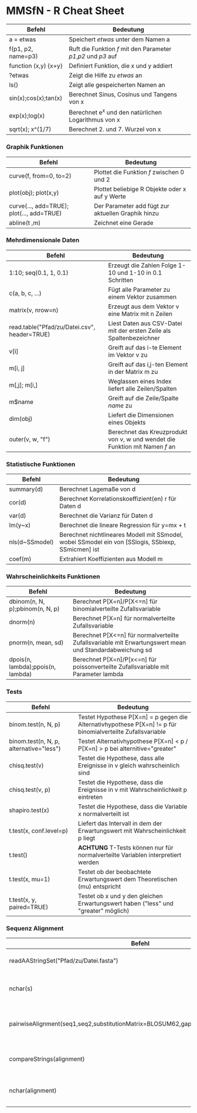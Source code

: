 # MMSfN - R Cheat Sheet


| Befehl | Bedeutung |
| --- | --- |
| <c r>a = etwas</c> | Speichert *etwas* unter dem Namen a |
| <c r>f(p1, p2, name=p3)</c> | Ruft die Funktion *f* mit den Parameter *p1*,*p2* und *p3* auf |
| <c r>function (x,y) {x+y}</c> | Definiert Funktion, die x und y addiert|
| <c r>?etwas</c> | Zeigt die Hilfe zu *etwas* an |
| <c r>ls()</c> | Zeigt alle gespeicherten Namen an |
| <c r>sin(x);cos(x);tan(x)</c> | Berechnet Sinus, Cosinus und Tangens von x |
| <c r>exp(x);log(x)</c> | Berechnet e<sup>x</sup> und den natürlichen Logarithmus von x |
| <c r>sqrt(x); x^(1/7)</c> | Berechnet 2. und 7. Wurzel von x|

### Graphik Funktionen

| Befehl | Bedeutung |
| --- | --- |
| <c r>curve(f, from=0, to=2)</c> | Plottet die Funktion *f* zwischen 0 und 2 |
| <c r>plot(obj); plot(x,y)</c> | Plottet beliebige R Objekte oder x auf y Werte |
| <c r>curve(..., add=TRUE); plot(..., add=TRUE)</c> | Der Parameter add fügt zur aktuellen Graphik hinzu |
| <c r>abline(t ,m)</c> | Zeichnet eine Gerade <math>y = mx +t</math> |

### Mehrdimensionale Daten

| Befehl | Bedeutung |
| --- | --- |
| <c r>1:10; seq(0.1, 1, 0.1)</c> | Erzeugt die Zahlen Folge 1-10 und 1-10 in 0.1 Schritten |
| <c r>c(a, b, c, ...)</c> | Fügt alle Parameter zu einem Vektor zusammen |
| <c r>matrix(v, nrow=n)</c> | Erzeugt aus dem Vektor v eine Matrix mit n Zeilen |
| <c r>read.table("Pfad/zu/Datei.csv", header=TRUE)</c> | Liest Daten aus CSV-Datei mit der ersten Zeile als Spaltenbezeichner |
| <c r>v[i]</c> | Greift auf das i-te Element im Vektor v zu |
| <c r>m[i, j]</c> | Greift auf das i,j-ten Element in der Matrix m zu |
| <c r>m[,j]; m[i,]</c> | Weglassen eines Index liefert alle Zeilen/Spalten |
| <c r>m$name</c> | Greift auf die Zeile/Spalte *name* zu |
| <c r>dim(obj)</c> | Liefert die Dimensionen eines Objekts |
| <c r>outer(v, w, "f")</c> | Berechnet das Kreuzprodukt von v, w und wendet die Funktion mit Namen *f* an |

### Statistische Funktionen

| Befehl | Bedeutung |
| --- | --- |
| <c r>summary(d)</c> | Berechnet Lagemaße von d 
| <c r>cor(d)</c> | Berechnet Korrelationskoeffizient(en) r für Daten d|
| <c r>var(d)</c> | Berechnet die Varianz für Daten d |
| <c r>lm(y~x)</c> | Berechnet die lineare Regression für y=mx + t |
| <c r>nls(d~SSmodel)</c> | Berechnet nichtlineares Modell mit SSmodel, wobei SSmodel ein von [SSlogis, SSbiexp, SSmicmen] ist|
| <c r>coef(m)</c> | Extrahiert Koeffizienten aus Modell m |

### Wahrscheinlichkeits Funktionen

| Befehl | Bedeutung |
| --- | --- |
| <c r>dbinom(n, N, p);pbinom(n, N, p)</c> | Berechnet P[X=n]/P[X<=n] für binomialverteilte Zufallsvariable |
| <c r>dnorm(n)</c> | Berechnet P[X=n] für normalverteilte Zufallsvariable |
| <c r>pnorm(n, mean, sd)</c> | Berechnet P[X<=n] für normalverteilte Zufallsvariable mit  Erwartungswert mean und Standardabweichung sd |
| <c r>dpois(n, lambda);ppois(n, lambda)</c> | Berechnet P[X=n]/P[x<=n] für poissonverteilte Zufallsvariable mit Parameter lambda |

### Tests

| Befehl | Bedeutung |
| --- | --- |
| <c r>binom.test(n, N, p)</c> | Testet Hypothese P[X=n] = p gegen die Alternativhypothese P[X=n] != p für binomialverteilte Zufallsvariable |
| <c r>binom.test(n, N, p, alternative="less")</c> | Testet Alternativhypothese P[X=n] < p / P[X=n] > p bei alternitive="greater" |
| <c r>chisq.test(v)</c> | Testet die Hypothese, dass alle Ereignisse in v gleich wahrscheinlich sind |
| <c r>chisq.test(v, p)</c> | Testet die Hypothese, dass die Ereignisse in v mit Wahrscheinlichkeit p eintreten |
| <c r>shapiro.test(x)</c> | Testet die Hypothese, dass die Variable x normalverteilt ist |
| <c r>t.test(x, conf.level=p)</c> | Liefert das Intervall in dem der Erwartungswert mit Wahrscheinlichkeit p liegt |
| <c r>t.test()</c> | **ACHTUNG** T-Tests können nur für normalverteilte Variablen interpretiert werden |
| <c r>t.test(x, mu=1)</c> | Testet ob der beobachtete Erwartungswert dem Theoretischen (mu) entspricht |
| <c r>t.test(x, y, paired=TRUE)</c> | Testet ob x und y den gleichen Erwartungswert haben ("less" und "greater" möglich) |

### Sequenz Alignment

| Befehl | Bedeutung |
| --- | --- |
| <c r>readAAStringSet("Pfad/zu/Datei.fasta")</c> | Liest Sequenz aus Datei |
| <c r>nchar(s)</c> | Liefert die Länge einer Sequenz |
| <c r>pairwiseAlignment(seq1,seq2,substitutionMatrix=BLOSUM62,gapOpening=3,gapExtension=1)</c> | Liefert ein globales Alignment für seq1 und seq2 |
| <c r>compareStrings(alignment)</c> | Stellt das Alignment graphisch dar |
| <c r>nchar(alignment)</c> | Liefert die Länge des optimalen Alignment |
<!--- damit pandoc syntax highlighting benutzt -->
```c++
```

